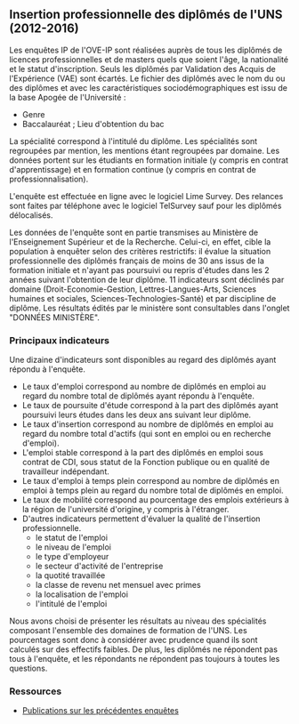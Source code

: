 
## Insertion professionnelle des diplômés de l'UNS (2012-2016)

Les enquêtes IP de l'OVE-IP sont réalisées auprès de tous les diplômés de licences professionnelles et de masters quels que soient l'âge, la nationalité et le statut d'inscription.
Seuls les diplômés par Validation des Acquis de l'Expérience (VAE) sont écartés.
Le fichier des diplômés avec le nom du ou des diplômes et avec les caractéristiques sociodémographiques est issu de la base Apogée de l'Université :

 * Genre
 * Baccalauréat ; Lieu d'obtention du bac

La spécialité correspond à l'intitulé du diplôme. Les spécialités sont regroupées par mention, les mentions étant regroupées par domaine.
Les données portent sur les étudiants en formation initiale (y compris en contrat d'apprentissage) et en formation continue (y compris en contrat de professionnalisation).

L'enquête est effectuée en ligne avec le logiciel Lime Survey. Des relances sont faites par téléphone avec le logiciel TelSurvey sauf pour les diplômés délocalisés. 

Les données de l'enquête sont en partie transmises  au Ministère de l'Enseignement Supérieur et de la Recherche. Celui-ci, en effet, cible la population à enquêter selon des critères restrictifs: il évalue la situation professionnelle des diplômés français  de moins de 30 ans issus de la formation initiale et n'ayant pas poursuivi ou repris d'études dans les 2 années suivant l'obtention de leur diplôme. 11 indicateurs sont déclinés par domaine (Droit-Economie-Gestion, Lettres-Langues-Arts, Sciences humaines et sociales, Sciences-Technologies-Santé) et par discipline de diplôme. Les résultats édités par le ministère sont consultables dans l'onglet "DONNÉES MINISTÈRE".

### Principaux indicateurs ###

Une dizaine d'indicateurs sont disponibles au regard des diplômés ayant répondu à l'enquête.


 * Le taux d'emploi correspond au nombre de diplômés en emploi au regard du nombre total de diplômés ayant répondu à l'enquête.
 * Le taux de poursuite d'étude correspond à la part des diplômés ayant poursuivi leurs études dans les deux ans suivant leur diplôme.
 * Le taux d'insertion correspond au nombre de diplômés en emploi au regard du nombre total d'actifs (qui sont en emploi ou en recherche d'emploi).
 * L'emploi stable correspond à la part des diplômés en emploi sous contrat de CDI, sous statut de la Fonction publique ou en qualité de travailleur indépendant.
 * Le taux d'emploi à temps plein correspond au nombre de diplômés en emploi à temps plein au regard du nombre total de diplômés en emploi.
 * Le taux de mobilité correspond au pourcentage des emplois extérieurs à la région de l'université d'origine, y compris à l'étranger.
 * D'autres indicateurs permettent d'évaluer la qualité de l'insertion professionnelle.
     * le statut de l'emploi
     * le niveau de l'emploi
     * le type d'employeur
     * le secteur d'activité  de l'entreprise
     * la quotité travaillée
     * la classe de revenu net mensuel avec primes
     * la localisation de l'emploi
     * l'intitulé de l'emploi


Nous avons choisi de présenter les résultats au niveau des spécialités composant l'ensemble des domaines de formation de l'UNS.
Les pourcentages sont donc à considérer avec prudence quand ils sont calculés sur des effectifs faibles.
De plus, les diplômés ne répondent pas tous à l'enquête, et les répondants ne répondent pas toujours à toutes les questions.


### Ressources ###

 * [Publications sur les précédentes enquêtes](http://unice.fr/unicepro/enquetes-et-statistiques/nos-publications/insertion-professionnelle)
